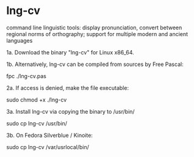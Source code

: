 # lng-cv
command line linguistic tools: display pronunciation, convert between regional norms of orthography; support for multiple modern and ancient languages

1a. Download the binary "lng-cv" for Linux x86_64.

1b. Alternatively, lng-cv can be compiled from sources by Free Pascal:

fpc ./lng-cv.pas

2a. If access is denied, make the file executable:

sudo chmod +x ./lng-cv

3a. Install lng-cv via copying the binary to /usr/bin/

sudo cp lng-cv /usr/bin/

3b. On Fedora Silverblue / Kinoite:

sudo cp lng-cv /var/usrlocal/bin/
